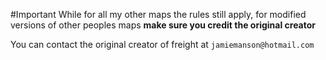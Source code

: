 #Important
While for all my other maps the rules still apply, for modified versions of other peoples maps **make sure you credit the original creator**

You can contact the original creator of freight at `jamiemanson@hotmail.com`
